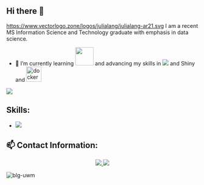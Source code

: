 
## Hi there 👋
https://www.vectorlogo.zone/logos/julialang/julialang-ar21.svg
I am a recent MS Information Science and Technology graduate with emphasis in data science. 

- 🌱 I’m currently learning <img src="https://github.com/blg-uwm/blg-uwm/blob/master/julia-language.svg" width = "48"> and advancing my skills in <img src="https://img.shields.io/badge/python-%233776AB.svg?&style=flat-square&logo=python&logoColor=white" /> and Shiny and <img src="https://devicons.github.io/devicon/devicon.git/icons/docker/docker-original-wordmark.svg" alt="docker" width="40" height="40"/>




<img src="https://github.com/blg-uwm/blg-uwm/blob/master/banner.jpg">

## Skills:

* <img src="https://img.shields.io/badge/r-%23276DC3.svg?&style=for-the-badge&logo=r&logoColor=white" /> 


## 📫 Contact Information:


<p align='center'>
  <a href="https://www.linkedin.com/in/ben-garski/">
  <img src="https://img.shields.io/badge/linkedin-%230077B5.svg?&style=for-the-badge&logo=linkedin&logoColor=white" />
  </a>
  <a href="mailto:ben.garski@outlook.com">
  <img src="https://img.shields.io/badge/Microsoft%20Outlook-0078D4?logo=microsoft-outlook&logoColor=white&style=for-the-badge" />
  </a>
  
</p>

<p align="left"> <img src="https://komarev.com/ghpvc/?username=blg-uwm" alt="blg-uwm" /> </p>
